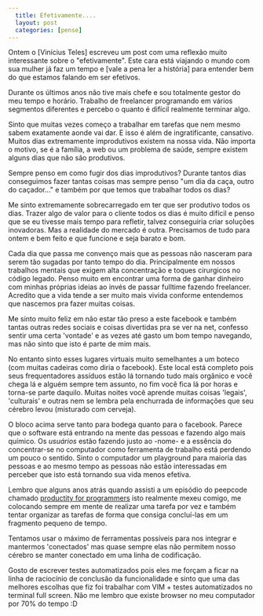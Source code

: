 ```yaml
---
  title: Efetivamente....
  layout: post
  categories: [pense]
---
```




Ontem o [Vinícius Teles] escreveu um post com uma reflexão muito interessante sobre o "efetivamente". Este cara está viajando o mundo com sua mulher já faz um tempo e [vale a pena ler a história] para entender bem do que estamos falando em ser efetivos.

Durante os últimos anos não tive mais chefe e sou totalmente gestor do meu tempo e horário. Trabalho de freelancer programando em vários segmentos diferentes e percebo o quanto é difícil realmente terminar algo.

Sinto que muitas vezes começo a trabalhar em tarefas que nem mesmo sabem exatamente aonde vai dar. E isso é além de ingratificante, cansativo. Muitos dias extremamente improdutivos existem na nossa vida. Não importa o motivo, se é a família, a web ou um problema de saúde, sempre existem alguns dias que não são produtivos.

Sempre penso em como fugir dos dias improdutivos? Durante tantos dias conseguimos fazer tantas coisas mas sempre penso "um dia da caça, outro do caçador..." e também por que temos que trabalhar todos os dias?

Me sinto extremamente sobrecarregado em ter que ser produtivo todos os dias. Trazer algo de valor para o cliente todos os dias é muito difícil e penso que se eu tivesse mais tempo para refletir, talvez conseguiria criar soluções inovadoras. Mas a realidade do mercado é outra. Precisamos de tudo para ontem e bem feito e que funcione e seja barato e bom.

Cada dia que passa me convenço mais que as pessoas não nasceram para serem tão sugadas por tanto tempo do dia. Principalmente em nossos trabalhos mentais que exigem alta concentração e toques cirurgicos no código legado. Penso muito em encontrar uma forma de ganhar dinheiro com minhas próprias ideias ao invés de passar fulltime fazendo freelancer. Acredito que a vida tende a ser muito mais vivida conforme entendemos que nascemos pra fazer muitas coisas.

Me sinto muito feliz em não estar tão preso a este facebook e também tantas outras redes sociais e coisas divertidas pra se ver na net, confesso sentir uma certa 'vontade' e as vezes até gasto um bom tempo navegando, mas não sinto que isto é parte de mim mais.

No entanto sinto esses lugares virtuais muito semelhantes a um boteco (com muitas cadeiras como diria o facebook). Este local está completo pois seus frequentadores assíduos estão lá tornando tudo mais orgânico e você chega lá e alguém sempre tem assunto, no fim você fica lá por horas e torna-se parte daquilo.
Muitas noites você aprende muitas coisas 'legais', 'culturais' e outras nem se lembra pela enchurrada de informações que seu cérebro levou (misturado com cerveja).

O bloco acima serve tanto para bodega quanto para o facebook.
Parece que o software está entrando na mente das pessoas e fazendo algo mais químico. Os *usuários* estão fazendo justo ao -nome- e a essência do concentrar-se no computador como ferramenta de trabalho está perdendo um pouco o sentido. Sinto o computador um playground para maioria das pessoas e ao mesmo tempo as pessoas não estão interessadas em perceber que isto está tornando sua vida menos efetiva.

Lembro que alguns anos atrás quando assisti a um episódio do peepcode chamado [productity for programmers][productity_for_programmers] isto realmente mexeu comigo, me colocando sempre em mente de realizar uma tarefa por vez e também tentar organizar as tarefas de forma que consiga concluí-las em um fragmento pequeno de tempo.

Tentamos usar o máximo de ferramentas possíveis para nos integrar e mantermos 'conectados' mas quase sempre elas não permitem nosso cérebro se manter conectado em uma linha de codificação.

Gosto de escrever testes automatizados pois eles me forçam a ficar na linha de raciocínio de conclusão da funcionalidade e sinto que uma das melhores escolhas que fiz foi trabalhar com VIM + testes automatizados no terminal full screen. Não me lembro que existe browser no meu computador por 70% do tempo :D

[vincius_teles]: http://viniciusteles.com.br/
[vale_a_pena_ler_a_histria]: http://blog.viniciusteles.com.br/nomade-digital-efeitos-sobre-a-produtividade
[productity_for_programmers]: https://peepcode.com/products/productivity-for-programmers
